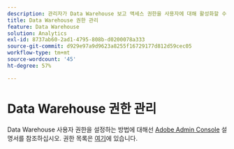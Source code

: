 ```yaml
---
description: 관리자가 Data Warehouse 보고 액세스 권한을 사용자에 대해 활성화할 수 있는 방법을 설명하는 단계에 대해 알아봅니다.
title: Data Warehouse 권한 관리
feature: Data Warehouse
solution: Analytics
exl-id: 8737ab60-2ad1-4795-808b-d0200078a333
source-git-commit: d929e97a9d9623a8255f16729177d812d59cec05
workflow-type: tm+mt
source-wordcount: '45'
ht-degree: 57%

---
```


# Data Warehouse 권한 관리

Data Warehouse 사용자 권한을 설정하는 방법에 대해선 [Adobe Admin Console](/help/admin/admin-console/home.md) 설명서를 참조하십시오. 권한 목록은 [여기](/help/admin/admin-console/permissions/report-suite-tools.md)에 있습니다.

